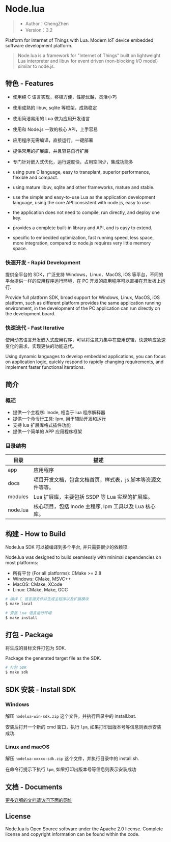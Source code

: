 # Node.lua

> - Author：ChengZhen
> - Version：3.2

Platform for Internet of Things with Lua.
Modern IoT device embedded software development platform.

> Node.lua is a framework for "Internet of Things" built on lightweight Lua interpreter and libuv for event driven (non-blocking I/O model) similar to node.js.

## 特色 -  Features

- 使用纯 C 语言实现，移植方便，性能优越，灵活小巧
- 使用成熟的 libuv, sqlite 等框架，成熟稳定
- 使用简洁易用的 Lua 做为应用开发语言
- 使用和 Node.js 一致的核心 API，上手容易
- 应用程序无需编译，直接运行，一键部署
- 提供常用的扩展库，并且容易自行扩展
- 专门针对嵌入式优化，运行速度快，占用空间少，集成功能多

- using pure C language, easy to transplant, superior performance, flexible and compact.
- using mature libuv, sqlite and other frameworks, mature and stable.
- use the simple and easy-to-use Lua as the application development language, using the core API consistent with node.js, easy to use.
- the application does not need to compile, run directly, and deploy one key.
- provides a complete built-in library and API, and is easy to extend.
- specific to embedded optimization, fast running speed, less space, more integration, compared to node.js requires very little memory space.

### 快速开发 - Rapid Development

提供全平台的 SDK，广泛支持 Windows，Linux，MacOS, iOS 等平台，不同的平台提供一样的应用程序运行环境，在 PC 开发的应用程序可以直接在开发板上运行.

Provide full platform SDK, broad support for Windows, Linux, MacOS, iOS platform, such as different platform provides the same application running environment, in the development of the PC application can run directly on the development board.

### 快速迭代 - Fast Iterative

使用动态语言开发嵌入式应用程序，可以将注意力集中在应用逻辑，快速响应急速变化的需求，实现更快的功能迭代。

Using dynamic languages to develop embedded applications, you can focus on application logic, quickly respond to rapidly changing requirements, and implement faster functional iterations.

## 简介

### 概述

- 提供一个主程序: lnode, 相当于 lua 程序解释器
- 提供一个命令行工具: lpm, 用于辅助开发和运行
- 支持 lua 扩展库格式插件功能
- 提供一个简单的 APP 应用程序框架

### 目录结构

| 目录       | 描述
| ---        | ---
| app        | 应用程序
| docs       | 项目开发文档，包含文档首页，样式表，js 脚本等资源文件等等。
| modules    | Lua 扩展库，主要包括 SSDP 等 Lua 实现的扩展库。
| node.lua   | 核心项目，包括 lnode 主程序, lpm 工具以及 Lua 核心库。

## 构建 - How to Build

Node.lua SDK 可以被编译到多个平台, 并只需要很少的依赖项:

Node.lua was designed to build seamlessly with minimal dependencies on most platforms:

- 所有平台 (For all platforms): CMake >= 2.8
- Windows: CMake, MSVC++
- MacOS: CMake, XCode
- Linux: CMake, Make, GCC

```sh
# 编译 C 语言源文件并生成主程序以及扩展模块 
$ make local

# 安装 Lua 语言运行环境
$ make install

```

## 打包 - Package

将生成的目标文件打包为 SDK.

Package the generated target file as the SDK.

```sh
# 打包 SDK 
$ make sdk

```

## SDK 安装 - Install SDK

### Windows 

解压 `nodelua-win-sdk.zip` 这个文件，并执行目录中的 install.bat.

安装后打开一个新的 cmd 窗口，执行 `lpm`, 如果打印出版本号等信息则表示安装成功.

### Linux and macOS

解压 `nodelua-xxxxx-sdk.zip` 这个文件，并执行目录中的 install.sh.

在命令行提示下执行 `lpm`, 如果打印出版本号等信息则表示安装成功

## 文档 - Documents

[更多详细的文档请访问下面的网址](docs/index.md)

## License

Node.lua is Open Source software under the Apache 2.0 license. Complete license and copyright information can be found within the code.
